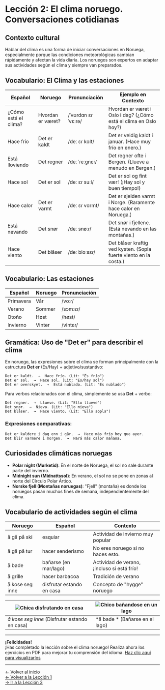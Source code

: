 # Lección 2: El clima noruego. Conversaciones cotidianas

## Contexto cultural
Hablar del clima es una forma de iniciar conversaciones en Noruega, especialmente porque las condiciones meteorológicas cambian rápidamente y afectan la vida diaria. Los noruegos son expertos en adaptar sus actividades según el clima y siempre van preparados.

## Vocabulario: El Clima y las estaciones

| Español              | Noruego               | Pronunciación       | Ejemplo en Contexto                                      |
|----------------------|-----------------------|---------------------|---------------------------------------------------------|
| ¿Cómo está el clima? | Hvordan er været?     | /ˈvʊɾdɑn ɛɾ ˈvɛːɾə/ | Hvordan er været i Oslo i dag? (¿Cómo está el clima en Oslo hoy?) |
| Hace frío            | Det er kaldt          | /deː ɛɾ kɑlt/       | Det er veldig kaldt i januar. (Hace muy frío en enero.) |
| Está lloviendo       | Det regner            | /deː ˈɾeːgnɛɾ/      | Det regner ofte i Bergen. (Llueve a menudo en Bergen.) |
| Hace sol             | Det er sol            | /deː ɛɾ suːl/       | Det er sol og fint vær! (¡Hay sol y buen tiempo!) |
| Hace calor           | Det er varmt          | /deː ɛɾ vɑɾmt/      | Det er sjelden varmt i Norge. (Raramente hace calor en Noruega.) |
| Está nevando         | Det snør              | /deː snøːɾ/         | Det snør i fjellene. (Está nevando en las montañas.) |
| Hace viento          | Det blåser            | /deː bloːsɛɾ/       | Det blåser kraftig ved kysten. (Sopla fuerte viento en la costa.) |

## Vocabulario: Las estaciones

| Español      | Noruego      | Pronunciación |
|--------------|--------------|---------------|
| Primavera    | Vår          | /voːɾ/        |
| Verano       | Sommer       | /sɔmːɛɾ/      |
| Otoño        | Høst         | /høst/        |
| Invierno     | Vinter       | /vintɛɾ/      |

## Gramática: Uso de "Det er" para describir el clima

En noruego, las expresiones sobre el clima se forman principalmente con la estructura **Det er** (Es/Hay) + adjetivo/sustantivo:

```
Det er kaldt.  →  Hace frío. (Lit: "Es frío")
Det er sol.  →  Hace sol. (Lit: "Es/hay sol")
Det er overskyet.  →  Está nublado. (Lit: "Es nublado")
```

Para verbos relacionados con el clima, simplemente se usa **Det** + verbo:

```
Det regner.  →  Llueve. (Lit: "Ello llueve")
Det snør.  →  Nieva. (Lit: "Ello nieva")
Det blåser.  →  Hace viento. (Lit: "Ello sopla")
```

### Expresiones comparativas:

```
Det er kaldere i dag enn i går.  →  Hace más frío hoy que ayer.
Det blir varmere i morgen.  →  Hará más calor mañana.
```

## Curiosidades climáticas noruegas

- **Polar night (Mørketid)**: En el norte de Noruega, el sol no sale durante parte del invierno.
- **Midnight sun (Midnattssol)**: En verano, el sol no se pone en zonas al norte del Círculo Polar Ártico.
- **Norske fjell (Montañas noruegas)**: "Fjell" (montaña) es donde los noruegos pasan muchos fines de semana, independientemente del clima.

## Vocabulario de actividades según el clima

| Noruego             | Español                    | Contexto                                 |
|---------------------|----------------------------|------------------------------------------|
| å gå på ski         | esquiar                    | Actividad de invierno muy popular        |
| å gå på tur         | hacer senderismo           | No eres noruego si no haces esto.     |
| å bade              | bañarse (en mar/lago)      | Actividad de verano, ¡incluso si está frío! |
| å grille            | hacer barbacoa             | Tradición de verano                      |
| å kose seg inne     | disfrutar estando en casa  | Concepto de "hygge" noruego              |

| ![Chica disfrutando en casa](https://i.postimg.cc/25PhBHR1/hygge.jpg) | ![Chico bañandose en un lago](https://i.postimg.cc/28cqZHnC/lago.jpg) |
|--------------------------|--------------------------|
| *å kose seg inne* (Disfrutar estando en casa) | *å bade * (Bañarse en el lago) |

***

**¡Felicidades!**  
¡Has completado la lección sobre el clima noruego! Realiza ahora los ejercicios en PDF para mejorar tu comprensión del idioma. [Haz clic aquí para visualizarlos](https://mroche02.github.io/curso-noruego/01-leccion2/ejercicios-leccion2.pdf)

***
<a href="#/">← Volver al inicio</a> 
<br>
<a href="#/00-leccion1/leccion1">← Volver a la Lección 1</a>
<br>
<a href="#/02-leccion3/leccion3">→ Ir a la Lección 3</a>

